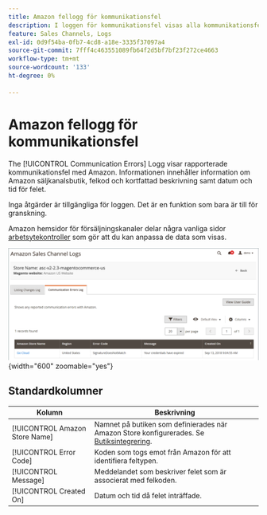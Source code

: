 ```yaml
---
title: Amazon fellogg för kommunikationsfel
description: I loggen för kommunikationsfel visas alla kommunikationsfel mellan Amazon och [!DNL Commerce].
feature: Sales Channels, Logs
exl-id: 0d9f54ba-0fb7-4cd8-a18e-3335f37097a4
source-git-commit: 7fff4c463551089fb64f2d5bf7bf23f272ce4663
workflow-type: tm+mt
source-wordcount: '133'
ht-degree: 0%

---
```


# Amazon fellogg för kommunikationsfel

The [!UICONTROL Communication Errors] Logg visar rapporterade kommunikationsfel med Amazon. Informationen innehåller information om Amazon säljkanalsbutik, felkod och kortfattad beskrivning samt datum och tid för felet.

Inga åtgärder är tillgängliga för loggen. Det är en funktion som bara är till för granskning.

Amazon hemsidor för försäljningskanaler delar några vanliga sidor [arbetsytekontroller](./workspace-controls.md) som gör att du kan anpassa de data som visas.

![Logg för kommunikationsfel](assets/amazon-comm-errors-log.png){width="600" zoomable="yes"}

## Standardkolumner

| Kolumn | Beskrivning |
|--------------------------------|-----------------------------------------------------------------------------------------------------------------------|
| [!UICONTROL Amazon Store Name] | Namnet på butiken som definierades när Amazon Store konfigurerades. Se [Butiksintegrering](./store-integration.md). |
| [!UICONTROL Error Code] | Koden som togs emot från Amazon för att identifiera feltypen. |
| [!UICONTROL Message] | Meddelandet som beskriver felet som är associerat med felkoden. |
| [!UICONTROL Created On] | Datum och tid då felet inträffade. |
